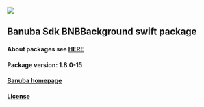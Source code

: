 [![](https://www.banuba.com/hubfs/Banuba_November2018/Images/Banuba%20SDK.png)](https://docs.banuba.com/face-ar-sdk-v1/ios/ios_overview)

## Banuba Sdk BNBBackground swift package

#### About packages see [HERE](https://docs.banuba.com/face-ar-sdk-v1/ios/ios_packages)

#### Package version: **1.8.0-15**

#### **[Banuba homepage](https://banuba.com)**

#### **[License](https://www.banuba.com/terms)**
